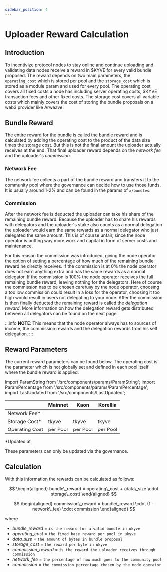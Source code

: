 ```yaml
---
sidebar_position: 4
---
```


# Uploader Reward Calculation

## Introduction

To incentivize protocol nodes to stay online and continue uploading and validating data nodes receive a reward in $KYVE for every valid bundle proposed. The reward depends on two main parameters, the `operating_cost` which is stored per pool and the `storage_cost` which is stored as a module param and used for every pool. The operating cost covers all fixed costs a node has including server operating costs, $KYVE transaction fees and other fixed costs. The storage cost covers all variable costs which mainly covers the cost of storing the bundle proposals on a web3 provider like Arweave.

## Bundle Reward

The entire reward for the bundle is called the bundle reward and is calculated by adding the operating cost to the product of the data size times the storage cost. But this is not the final amount the uploader actually receives at the end. That final uploader reward depends on the _network fee_ and the uploader's _commission_.

### Network Fee

The network fee collects a part of the bundle reward and transfers it to the community pool where the governance can decide how to use those funds. It is usually around 1-2% and can be found in the params of `x/bundles`.

### Commission

After the network fee is deducted the uploader can take his share of the remaining bundle reward. Because the uploader has to share his rewards with delegators and the uploader's stake also counts as a normal delegation the uploader would earn the same rewards as a normal delegator who just delegated the same amount. This is of course unfair, since the node operator is putting way more work and capital in form of server costs and maintenance.

For this reason the commission was introduced, giving the node operator the option of setting a percentage of how much of the remaining bundle reward he directly receives. If the commission is at 0% the node operator does not earn anything extra and has the same rewards as a normal delegator. If the commission is 100% the node operator receives the full remaining bundle reward, leaving nothing for the delegators. Here of course the commission has to be chosen carefully by the node operator, choosing a too low commission could result in a loss for the operator, choosing it too high would result in users not delegating to your node. After the commission is then finally deducted the remaining reward is called the _delegation reward_. More information on how the delegation reward gets distributed between all delegators can be found on the next page.

:::info
**NOTE**: This means that the node operator always has to sources of income, the commission rewards and the delegation rewards from his self delegation.
:::

## Reward Parameters

The current reward parameters can be found below. The operating cost is the parameter which is not globally set and defined in each pool itself where the bundle reward is applied.

import ParamString from '/src/components/params/ParamString';
import ParamPercentage from '/src/components/params/ParamPercentage';
import LastUpdated from '/src/components/LastUpdated';

|                | Mainnet                                                                    | Kaon                                                                       | Korellia                                                                       |
| -------------- | -------------------------------------------------------------------------- | -------------------------------------------------------------------------- | ------------------------------------------------------------------------------ |
| Network Fee\*  | <ParamPercentage network="kyve" module="bundles" param="network_fee" />    | <ParamPercentage network="kaon" module="bundles" param="network_fee" />    | <ParamPercentage network="korellia" module="bundles" param="network_fee" />    |
| Storage Cost\* | <ParamString network="kyve" module="bundles" param="storage_cost" /> tkyve | <ParamString network="kaon" module="bundles" param="storage_cost" /> tkyve | <ParamString network="korellia" module="bundles" param="storage_cost" /> tkyve |
| Operating Cost | per Pool                                                                   | per Pool                                                                   | per Pool                                                                       |

\*Updated at **<LastUpdated />**

These parameters can only be updated via the governance.

## Calculation

With this information the rewards can be calculated as follows:

$$
\begin{aligned}
bundle\_reward = operating\_cost + (data\_size \cdot storage\_cost)
\end{aligned}
$$

$$
\begin{aligned}
commission\_reward = bundle\_reward \cdot (1 - network\_fee) \cdot commission
\end{aligned}
$$

where

- $bundle\_reward$ = `is the reward for a valid bundle in ukyve`
- $operating\_cost$ = `the fixed base reward per pool in ukyve`
- $data\_size$ = `the amount of bytes in bundle proposal`
- $storage\_cost$ = `the reward per byte in ukyve`
- $commission\_reward$ = `is the reward the uploader receives through commission`
- $network\_fee$ = `the percentage of how much goes to the community pool`
- $commission$ = `the commission percentage chosen by the node operator`

